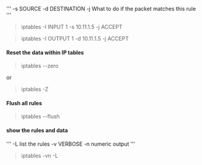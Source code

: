 
'''
-s SOURCE
-d DESTINATION
-j What to do if the packet matches this rule
'''

> iptables -I INPUT 1 -s 10.11.1.5 -j ACCEPT

> iptables -I OUTPUT 1 -d 10.11.1.5 -j ACCEPT



#### Reset the data within IP tables
> iptables --zero

or

> iptables -Z

#### Flush all rules
> iptables --flush

#### show the rules and data

'''
-L list the rules
-v VERBOSE
-n numeric output
'''

> iptables -vn -L

